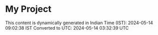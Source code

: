# My Project

This content is dynamically generated in Indian Time (IST): 2024-05-14 09:02:38 IST
Converted to UTC: 2024-05-14 03:32:39 UTC
